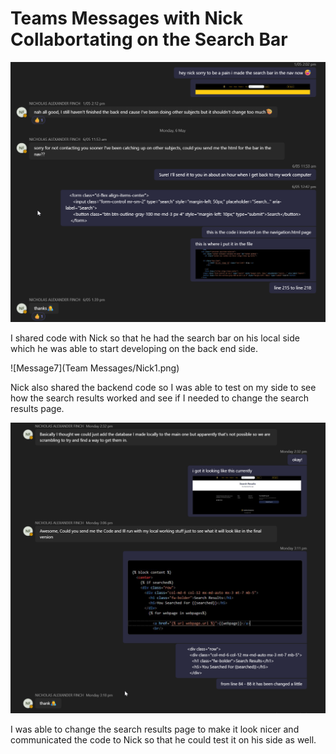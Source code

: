 # Teams Messages with Nick Collabortating on the Search Bar

![Message8](TeamMessages/Nick.png)

I shared code with Nick so that he had the search bar on his local side which he was able to start developing on the back end side.

![Message7](Team Messages/Nick1.png)

Nick also shared the backend code so I was able to test on my side to see how the search results worked and see if I needed to change the search results page.

![Message6](TeamMessages/Nick2.png)

I was able to change the search results page to make it look nicer and communicated the code to Nick so that he could test it on his side as well.

